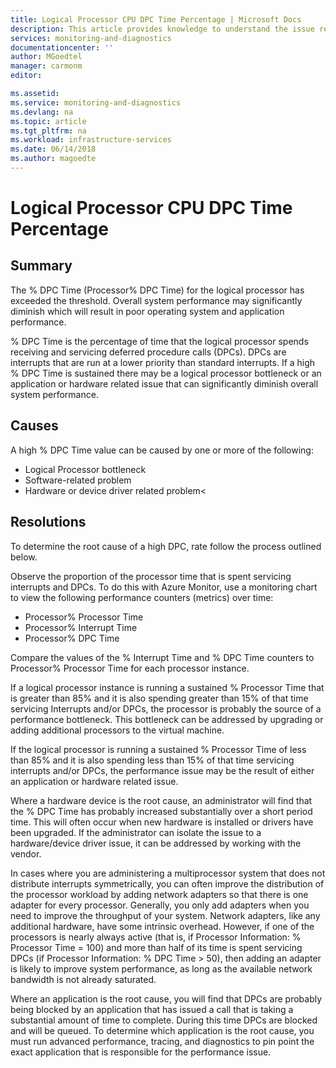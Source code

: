 ```yaml
---
title: Logical Processor CPU DPC Time Percentage | Microsoft Docs
description: This article provides knowledge to understand the issue reported, what are the possible causes, and how to resolve the health issue identified by Azure Monitor VM Health.
services: monitoring-and-diagnostics
documentationcenter: ''
author: MGoedtel
manager: carmonm
editor: 

ms.assetid: 
ms.service: monitoring-and-diagnostics
ms.devlang: na
ms.topic: article
ms.tgt_pltfrm: na
ms.workload: infrastructure-services
ms.date: 06/14/2018
ms.author: magoedte
---
```


# Logical Processor CPU DPC Time Percentage

## Summary

The % DPC Time (Processor\% DPC Time) for the logical processor has exceeded the threshold. Overall system performance may significantly diminish which will result in poor operating system and application performance.

% DPC Time is the percentage of time that the logical processor spends receiving and servicing deferred procedure calls (DPCs). DPCs are interrupts that are run at a lower priority than standard interrupts. If a high % DPC Time is sustained there may be a logical processor bottleneck or an application or hardware related issue that can significantly diminish overall system performance.

## Causes

A high % DPC Time value can be caused by one or more of the following:

- Logical Processor bottleneck
- Software-related problem
- Hardware or device driver related problem<

## Resolutions

To determine the root cause of a high DPC, rate follow the process outlined below.

Observe the proportion of the processor time that is spent servicing interrupts and DPCs. To do this with Azure Monitor, use a monitoring chart to view the following performance counters (metrics) over time:

- Processor\% Processor Time
- Processor\% Interrupt Time
- Processor\% DPC Time 

Compare the values of the % Interrupt Time and % DPC Time counters to Processor\% Processor Time for each processor instance.

If a logical processor instance is running a sustained % Processor Time that is greater than 85% and it is also spending greater than 15% of that time servicing Interrupts and/or DPCs, the processor is probably the source of a performance bottleneck. This bottleneck can be addressed by upgrading or adding additional processors to the virtual machine.

If the logical processor is running a sustained % Processor Time of less than 85% and it is also spending less than 15% of that time servicing interrupts and/or DPCs, the performance issue may be the result of either an application or hardware related issue.

Where a hardware device is the root cause, an administrator will find that the % DPC Time has probably increased substantially over a short period time. This will often occur when new hardware is installed or drivers have been upgraded. If the administrator can isolate the issue to a hardware/device driver issue, it can be addressed by working with the vendor.

In cases where you are administering a multiprocessor system that does not distribute interrupts symmetrically, you can often improve the distribution of the processor workload by adding network adapters so that there is one adapter for every processor. Generally, you only add adapters when you need to improve the throughput of your system. Network adapters, like any additional hardware, have some intrinsic overhead. However, if one of the processors is nearly always active (that is, if Processor Information: % Processor Time = 100) and more than half of its time is spent servicing DPCs (if Processor Information: % DPC Time > 50), then adding an adapter is likely to improve system performance, as long as the available network bandwidth is not already saturated.

Where an application is the root cause, you will find that DPCs are probably being blocked by an application that has issued a call that is taking a substantial amount of time to complete. During this time DPCs are blocked and will be queued. To determine which application is the root cause, you must run advanced performance, tracing, and diagnostics to pin point the exact application that is responsible for the performance issue.